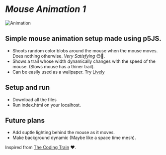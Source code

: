 # ***Mouse Animation 1***
![Animation](https://user-images.githubusercontent.com/94090874/207052528-87d1bad4-318e-4b82-aae2-503aad643d3a.png)
## Simple mouse animation setup made using p5JS.
- Shoots random color blobs around the mouse when the mouse moves. Does nothing otherwise. *Very Satisfying* :relieved::pinched_fingers:.
- Shows a trail whose width dynamically changes with the speed of the mouse. (Slows mouse has a thiner trail).
- Can be easily used as a wallpaper. Try [Lively](https://rocksdanister.github.io/lively/)

## Setup and run
- Download all the files
- Run index.html on your localhost.

## Future plans
- Add suptle lighting behind the mouse as it moves.
- Make background dynamic (Maybe like a space time mesh).

Inspired from [The Coding Train](https://www.youtube.com/@TheCodingTrain) :heart:.
